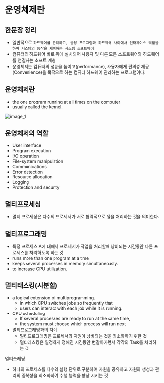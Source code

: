 # 운영체제란

## 한문장 정리

- 일반적으로 `하드웨어를 관리하고, 응용 프로그램과 하드웨어 사이에서 인터페이스 역할을 하며 시스템의 동작을 제어하는 시스템 소프트웨어`
- 컴퓨터와 하드웨어 바로 위에 설치되어 사용자 및 다른 모든 소프트웨어와 하드웨어를 연결하는 소프트 계층
- 운영체제는 컴퓨터의 성능을 높이고(performance), 사용자에게 편의성 제공(Convenience)을 목적으로 하는 컴퓨터 하드웨어 관리하는 프로그램이다.

## 운영체제란

- the one program running at all times on the computer
- usually called the kernel.

![image_1](./운영체제란/1.png)

## 운영체제의 역할

- User interface
- Program execution
- I/O operation
- File-system manipulation
- Communications
- Error detection
- Resource allocation
- Logging
- Protection and security

## 멀티프로세싱

- 멀티 프로세싱은 다수의 프로세서가 서로 협력적으로 일을 처리하는 것을 의미한다.

## 멀티프로그래밍

- 특정 프로세스 A에 대해서 프로세서가 작업을 처리할때 낭비되는 시간동안 다른 프로세스를 처리하도록 하는 것
- runs more than one program at a time
- keeps several processes in memory simultaneously.
- to increase CPU utilization.

## 멀티태스킹(시분할)

- a logical extension of multiprogramming.
    - in which CPU switches jobs so frequently that
    - users can interact with each job while it is running.
- CPU scheduling
    - If several processes are ready to run at the same time,
    - the system must choose which process will run next
- 멀티프로그래밍과의 차이
    - 멀티프로그래밍은 프로세서의 자원이 낭비되는 것을 최소화하기 위한 것
    - 멀티테스킹은 일정하게 정해진 시간동안 번갈아가면서 각각의 Task를 처리하는 것

멀티쓰레딩

- 하나의 프로세스를 다수의 실행 단위로 구분하여 자원을 공유하고 자원의 생성과 관리의 중복성을 최소화하여 수행 능력을 향상 시키는 것